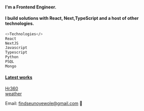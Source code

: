 #### I'm a Frontend Engineer.
#### I build solutions with React, Next,TypeScript and a host of other technologies.
```bash
<>Technologies</>
React
NextJS
Javascript
Typescript
Python
PSQL
Mongo
```

#### <ins>Latest works</ins> 
[Hr360](https://hr-360-dashboard.vercel.app/) \
[weather](https://weatherr-map.vercel.app//) 

Email: findseunoyewole@gmail.com 📧
